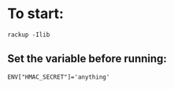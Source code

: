 # To start:
```
rackup -Ilib
```
## Set the variable before running:
```
ENV["HMAC_SECRET"]='anything'
```
